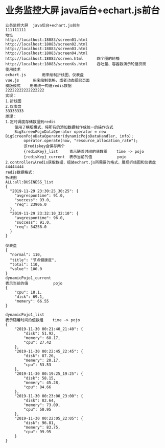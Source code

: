 # 业务监控大屏  java后台+echart.js前台
	业务监控大屏  java后台+echart.js前台
	111111111
	地址
	http://localhost:18083/screen01.html
	http://localhost:18083/screen02.html
	http://localhost:18083/screen03.html
	http://localhost:18083/screen04.html
	http://localhost:18083/screen.html      四个图的轮播
	http://localhost:18083/screenXs.html    吞吐量、容器数演示轮播页面
	使用技术
	echart.js		用来绘制折线图、仪表盘
	vue.js		用来绘制表格，或者动态组织页面
	模版模式	用来统一构造redis数据
	22222222222222222
	实现：
	1.折线图
	2.仪表盘
	33333333
	原理：
	1.定时调度存储数据到redis
		使用了模版模式，将所有的添加数据制作成统一的操作方式
		BigScreenPojoDataOperator operator = new BigScreenPojoDataOperator(dynamicPojoDataHandler, info);
			operator.operate(now, "resource_allocation_rate");
			该rediskey会保存两个
			{redisKey}_list     表示随着时间的值数组    time -> pojo
			{redisKey}_current  表示当前的值           pojo
	2.controller从redis获取数据，组装echart.js所需要的格式，展现折线图和仪表盘
	44444444
	redis数据格式：
	折线图
    ALL:all:BUSINESS_list
    {
      "2019-11-29 23:30:25_30:25": {
        "avgrespontime": 91.0,
        "success": 93.0,
        "req": 23906.0
      },
      "2019-11-29 23:32:10_32:10": {
        "avgrespontime": 96.0,
        "success": 91.0,
        "req": 34258.0
      }
    }
    
	仪表盘
    {
      "normal": 110,
      "title": "节点健康度",
      "total": 110,
      "value": 100.0
    }
	dynamicPojo1_current
	表示当前的值           pojo
	{
		"cpu": 18.1,
		"disk": 69.1,
		"memery": 66.55
	}

	dynamicPojo1_list
	表示随着时间的值数组    time -> pojo
	{
		"2019-11-30 00:21:40_21:40": {
			"disk": 51.92,
			"memery": 68.17,
			"cpu": 27.42
		},
		"2019-11-30 00:22:45_22:45": {
			"disk": 87.26,
			"memery": 20.17,
			"cpu": 53.53
		},
		"2019-11-30 00:19:25_19:25": {
			"disk": 58.15,
			"memery": 45.28,
			"cpu": 84.66
		},
		"2019-11-30 00:23:00_23:00": {
			"disk": 82.64,
			"memery": 73.09,
			"cpu": 50.95
		},
		"2019-11-30 00:22:05_22:05": {
			"disk": 96.81,
			"memery": 83.75,
			"cpu": 99.95
		}
	}

